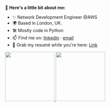 👋 **Here's a little bit about me:**

- ✨ Network Development Engineer @AWS
- 🌍 Based in London, UK.
- 🛠 Mostly code in Python
- 📫 Find me on: [linkedin](https://www.linkedin.com/in/vishnu-indusekharan/) · [email](mailto:vishnu.indusekharan@gmail.com)
- 📑 Grab my resumé while you're here: [Link](https://github.com/vishnu-indusekharan/resume/raw/master/images/vishnu_indusekharan_resume.pdf)

<a href="https://github.com/mcornella">
  <img height="160em" src="https://github-readme-stats.vercel.app/api?username=vishnu-indusekharan&show_icons=true&include_all_commits=true&custom_title=GitHub+Stats&theme=vue">
  <img height="160em" src="https://github-readme-stats.vercel.app/api/top-langs/?username=vishnu-indusekharan&layout=compact&theme=vue">
</a>
